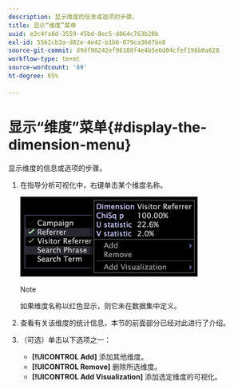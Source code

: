 ```yaml
---
description: 显示维度的信息或选项的步骤。
title: 显示“维度”菜单
uuid: e2c4fa8d-3559-45bd-8ec5-d064c763b20b
exl-id: 55b2cb3a-d82e-4e42-b1b6-079ca3667be8
source-git-commit: d9df90242ef96188f4e4b5e6d04cfef196b0a628
workflow-type: tm+mt
source-wordcount: '89'
ht-degree: 65%

---
```


# 显示“维度”菜单{#display-the-dimension-menu}

显示维度的信息或选项的步骤。

1. 在指导分析可视化中，右键单击某个维度名称。

   ![步骤信息](assets/mnu_GuidedAnalysis.png)

   >[!NOTE]
   >
   >如果维度名称以红色显示，则它未在数据集中定义。

1. 查看有关该维度的统计信息，本节的前面部分已经对此进行了介绍。
1. （可选）单击以下选项之一：

   * **[!UICONTROL Add]** 添加其他维度。
   * **[!UICONTROL Remove]** 删除所选维度。
   * **[!UICONTROL Add Visualization]** 添加选定维度的可视化。
